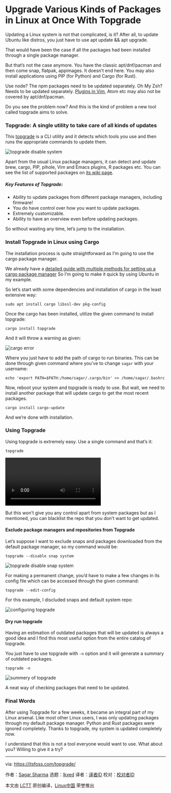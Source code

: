 [#]: subject: "Upgrade Various Kinds of Packages in Linux at Once With Topgrade"
[#]: via: "https://itsfoss.com/topgrade/"
[#]: author: "Sagar Sharma https://itsfoss.com/author/sagar/"
[#]: collector: "lkxed"
[#]: translator: "geekpi"
[#]: reviewer: " "
[#]: publisher: " "
[#]: url: " "

Upgrade Various Kinds of Packages in Linux at Once With Topgrade
======
Updating a Linux system is not that complicated, is it? After all, to update Ubuntu like distros, you just have to use apt update && apt upgrade.

That would have been the case if all the packages had been installed through a single package manager.

But that’s not the case anymore. You have the classic apt/dnf/pacman and then come snap, flatpak, appimages. It doesn’t end here. You may also install applications using PIP (for Python) and Cargo (for Rust).

Use node? The npm packages need to be updated separately. Oh My Zsh? Needs to be updated separately. [Plugins in Vim][1], Atom etc may also not be covered by apt/dnf/pacman.

Do you see the problem now? And this is the kind of problem a new tool called topgrade aims to solve.

### Topgrade: A single utility to take care of all kinds of updates

This [topgrade][2] is a CLI utility and it detects which tools you use and then runs the appropriate commands to update them.

![topgrade disable system][3]

Apart from the usual Linux package managers, it can detect and update brew, cargo, PIP, pihole, Vim and Emacs plugins, R packages etc. You can see the list of supported packages on [its wiki page][4].

##### Key Features of Topgrade:

* Ability to update packages from different package managers, including firmware!
* You do have control over how you want to update packages.
* Extremely customizable.
* Ability to have an overview even before updating packages.

So without wasting any time, let’s jump to the installation.

### Install Topgrade in Linux using Cargo

The installation process is quite straightforward as I’m going to use the cargo package manager.

We already have a [detailed guide with multiple methods for setting up a cargo package manager][5] So I’m going to make it quick by using Ubuntu in my example.

So let’s start with some dependencies and installation of cargo in the least extensive way:

```
sudo apt install cargo libssl-dev pkg-config
```

Once the cargo has been installed, utilize the given command to install topgrade:

```
cargo install topgrade
```

And it will throw a warning as given:

![cargo error][6]

Where you just have to add the path of cargo to run binaries. This can be done through given command where you’ve to change `sagar` with your username:

```
echo 'export PATH=$PATH:/home/sagar/.cargo/bin' >> /home/sagar/.bashrc
```

Now, reboot your system and topgrade is ready to use. But wait, we need to install another package that will update cargo to get the most recent packages.

```
cargo install cargo-update
```

And we’re done with installation.

### Using Topgrade

Using topgrade is extremely easy. Use a single command and that’s it:

```
topgrade
```

![][7]

But this won’t give you any control apart from system packages but as I mentioned, you can blacklist the repo that you don’t want to get updated.

#### Exclude package managers and repositories from Topgrade

Let’s suppose I want to exclude snaps and packages downloaded from the default package manager, so my command would be:

```
topgrade --disable snap system
```

![topgrade disable snap system][8]

For making a permanent change, you’d have to make a few changes in its config file which can be accessed through the given command:

```
topgrade --edit-config
```

For this example, I discluded snaps and default system repo:

![configuring topgrade][9]

#### Dry run topgrade

Having an estimation of outdated packages that will be updated is always a good idea and I find this most useful option from the entire catalog of topgrade.

You just have to use topgrade with `-n` option and it will generate a summary of outdated packages.

```
topgrade -n
```

![summery of topgrade][10]

A neat way of checking packages that need to be updated.

### Final Words

After using Topgrade for a few weeks, it became an integral part of my Linux arsenal. Like most other Linux users, I was only updating packages through my default package manager. Python and Rust packages were ignored completely. Thanks to topgrade, my system is updated completely now.

I understand that this is not a tool everyone would want to use. What about you? Willing to give it a try?

--------------------------------------------------------------------------------

via: https://itsfoss.com/topgrade/

作者：[Sagar Sharma][a]
选题：[lkxed][b]
译者：[译者ID](https://github.com/译者ID)
校对：[校对者ID](https://github.com/校对者ID)

本文由 [LCTT](https://github.com/LCTT/TranslateProject) 原创编译，[Linux中国](https://linux.cn/) 荣誉推出

[a]: https://itsfoss.com/author/sagar/
[b]: https://github.com/lkxed
[1]: https://linuxhandbook.com/install-vim-plugins/
[2]: https://github.com/r-darwish/topgrade
[3]: https://itsfoss.com/wp-content/uploads/2022/09/topgrade-disable-system.png
[4]: https://github.com/r-darwish/topgrade/wiki/Step-list
[5]: https://itsfoss.com/install-rust-cargo-ubuntu-linux/
[6]: https://itsfoss.com/wp-content/uploads/2022/09/cargo-error.png
[7]: https://itsfoss.com/wp-content/uploads/2022/10/topgrade.mp4
[8]: https://itsfoss.com/wp-content/uploads/2022/09/topgrade-disable-snap-system.png
[9]: https://itsfoss.com/wp-content/uploads/2022/09/configuring-topgrade-1.png
[10]: https://itsfoss.com/wp-content/uploads/2022/09/summery-of-topgrade.png
